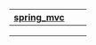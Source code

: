 | [spring_mvc](./spring_mvc/README.md) |      |      |
| ------------------------------------ | ---- | ---- |
|                                      |      |      |
|                                      |      |      |
|                                      |      |      |

